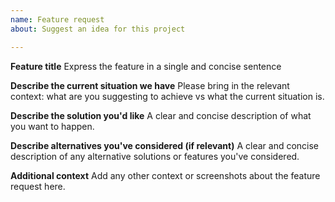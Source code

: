 ```yaml
---
name: Feature request
about: Suggest an idea for this project

---
```


**Feature title**
Express the feature in a single and concise sentence

**Describe the current situation we have**
Please bring in the relevant context: what are you suggesting to achieve vs what the current situation is. 

**Describe the solution you'd like**
A clear and concise description of what you want to happen.

**Describe alternatives you've considered (if relevant)**
A clear and concise description of any alternative solutions or features you've considered.

**Additional context**
Add any other context or screenshots about the feature request here.
